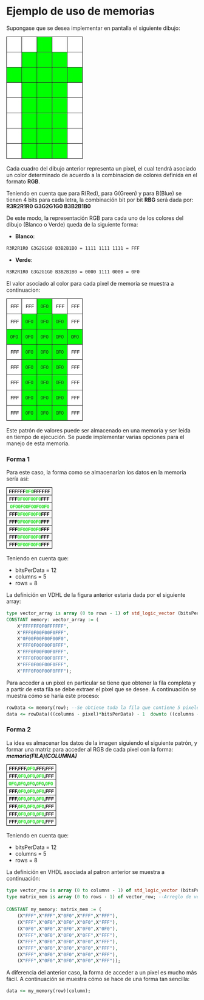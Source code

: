 # Ejemplo de uso de memorias #

Supongase que se desea implementar en pantalla el siguiente dibujo:

![patron](mem_example.jpg)

Cada cuadro del dibujo anterior representa un pixel, el cual tendrá asociado un color determinado de acuerdo a la combinacion de colores definida en el formato **RGB**. 

Teniendo en cuenta que para R(Red), para G(Green) y para B(Blue) se tienen 4 bits para cada letra, la combinación bit por bit **RBG** será dada por: **R3R2R1R0 G3G2G1G0 B3B2B1B0** 

De este modo, la representación RGB para cada uno de los colores del dibujo (Blanco o Verde) queda de la siguiente forma: 

* **Blanco**: 
```bash  
R3R2R1R0 G3G2G1G0 B3B2B1B0 = 1111 1111 1111 = FFF
```

* **Verde**: 

```bash  
R3R2R1R0 G3G2G1G0 B3B2B1B0 = 0000 1111 0000 = 0F0
```

El valor asociado al color para cada pixel de memoria se muestra a continuacion:

![patron](mem_example2.jpg) 

Este patrón de valores puede ser almacenado en una memoria y ser leida en tiempo de ejecución. Se puede implementar varias opciones para el manejo de esta memoria.

### Forma 1 ###

Para este caso, la forma como se almacenarían los datos en la memoria sería así: 

![patron](mem_example3.jpg) 

Teniendo en cuenta que:
* bitsPerData = 12
* columns = 5
* rows = 8

La definición en VDHL de la figura anterior estaria dada por el siguiente array:

```vhdl
type vector_array is array (0 to rows - 1) of std_logic_vector (bitsPerData*columns -1 downto 0);
CONSTANT memory: vector_array := ( 
	X"FFFFFF0F0FFFFFF",
	X"FFF0F00F00F0FFF",
	X"0F00F00F00F00F0",
	X"FFF0F00F00F0FFF", 
	X"FFF0F00F00F0FFF",
	X"FFF0F00F00F0FFF",
	X"FFF0F00F00F0FFF",
	X"FFF0F00F00F0FFF");
```

Para acceder a un pixel en particular se tiene que obtener la fila completa y a partir de esta fila se debe extraer el pixel que se desee. A continuación se muestra cómo se haría este proceso: 

```vhdl
rowData <= memory(row); --Se obtiene toda la fila que contiene 5 pixeles
data <= rowData(((columns - pixel)*bitsPerData) - 1  downto ((columns - 1) - pixel)*bitsPerData);
```

### Forma 2 ###

La idea es almacenar los datos de la imagen siguiendo el siguiente patrón, y formar una matriz para acceder al RGB de cada pixel con la forma:  ***memoria(FILA)(COLUMNA)***

![patron](mem_example4.jpg) 

Teniendo en cuenta que:
* bitsPerData = 12
* columns = 5
* rows = 8
  
La definición en VHDL asociada al patron anterior se muestra a continuación:

```vhdl
type vector_row is array (0 to columns - 1) of std_logic_vector (bitsPerData - 1 downto 0); --Array que define una fila
type matrix_mem is array (0 to rows - 1) of vector_row; --Arreglo de vectores = MATRIZ

CONSTANT my_memory: matrix_mem := ( 
	(X"FFF",X"FFF",X"0F0",X"FFF",X"FFF"),
	(X"FFF",X"0F0",X"0F0",X"0F0",X"FFF"),
	(X"0F0",X"0F0",X"0F0",X"0F0",X"0F0"),
	(X"FFF",X"0F0",X"0F0",X"0FF",X"FFF"),
	(X"FFF",X"0F0",X"0F0",X"0F0",X"FFF"),
	(X"FFF",X"0F0",X"0F0",X"0F0",X"FFF"),
	(X"FFF",X"0F0",X"0F0",X"0F0",X"FFF"),
	(X"FFF",X"0F0",X"0F0",X"0F0",X"FFF"));
```

A diferencia del anterior caso, la forma de acceder a un pixel es mucho más fácil. A continuación se muestra cómo se hace de una forma tan sencilla:

```vhd
data <= my_memory(row)(column);
```

